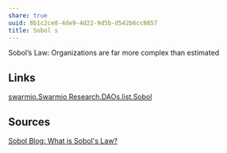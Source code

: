 ```yaml
---
share: true
uuid: 8b1c2ce8-4de9-4d22-9d5b-d542b6cc8657
title: Sobol s
---
```

Sobol’s Law: Organizations are far more complex than estimated

## Links

[swarmio.Swarmio Research.DAOs.list.Sobol](/undefined)

## Sources

[Sobol Blog: What is Sobol's Law?](https://sobol.io/blog/what-is-sobols-law)